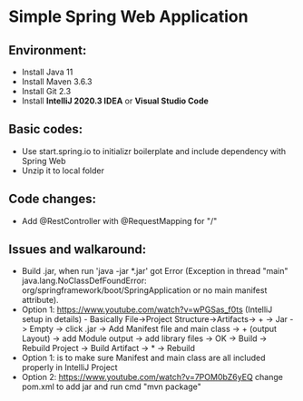 # Simple Spring Web Application

## Environment:
- Install Java 11
- Install Maven 3.6.3
- Install Git 2.3
- Install <b>IntelliJ 2020.3 IDEA</b> or <b>Visual Studio Code</b>

## Basic codes:
- Use start.spring.io to initializr boilerplate and include dependency with Spring Web
- Unzip it to local folder

## Code changes:
- Add @RestController with @RequestMapping for "/" 

## Issues and walkaround: 
- Build .jar, when run 'java -jar *.jar' got Error (Exception in thread "main" java.lang.NoClassDefFoundError: org/springframework/boot/SpringApplication or no main manifest attribute). 
-  Option 1: https://www.youtube.com/watch?v=wPGSas_f0ts (IntelliJ setup in details) - Basically File->Project Structure->Artifacts-> + -> Jar -> Empty -> click .jar -> Add Manifest file and main class -> + (output Layout) -> add Module output -> add library files -> OK -> Build -> Rebuild Project -> Build Artifact -> * -> Rebuild
-  Option 1: is to make sure Manifest and main class are all included properly in IntelliJ Project 
-  Option 2: https://www.youtube.com/watch?v=7POM0bZ6yEQ change pom.xml to add <packaging>jar</packaging> and run cmd "mvn package"


